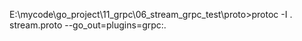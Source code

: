 E:\mycode\go_project\11_grpc\06_stream_grpc_test\proto>protoc -I . stream.proto --go_out=plugins=grpc:.